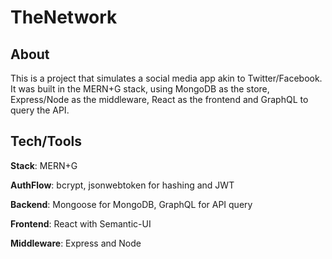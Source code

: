 # TheNetwork

## About

This is a project that simulates a social media app akin to Twitter/Facebook. 
It was built in the MERN+G stack, using MongoDB as the store, Express/Node as the middleware, React as the frontend and GraphQL to query the API.

## Tech/Tools

**Stack**: MERN+G

**AuthFlow**: bcrypt, jsonwebtoken for hashing and JWT

**Backend**: Mongoose for MongoDB, GraphQL for API query

**Frontend**: React with Semantic-UI

**Middleware**: Express and Node


